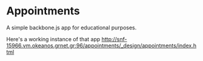 Appointments
============

A simple backbone.js app for educational purposes.

Here's a working instance of that app
http://snf-15966.vm.okeanos.grnet.gr:96/appointments/_design/appointments/index.html
